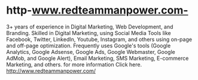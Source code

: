 # http-www.redteammanpower.com-
3+ years of experience in Digital Marketing, Web Development, and Branding.  Skilled in Digital Marketing, using Social Media Tools like Facebook, Twitter, LinkedIn, Youtube, Instagram, and others using on-page and off-page optimization. Frequently uses Google's tools (Google Analytics, Google Adsense, Google Ads, Google Webmaster, Google AdMob, and Google Alert), Email Marketing, SMS Marketing, E-commerce Marketing, and others. for more information Click here. http://www.redteammanpower.com/
